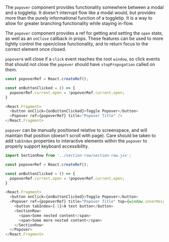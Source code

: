 The `popover` component provides functionality somewhere between a modal and a toggletip. It doesn't interrupt flow like a modal would, but provides more than the purely informational function of a toggletip. It is a way to allow for greater branching functionality while staying in-flow.

The `popover` component provides a ref for getting and setting the `open` state, as well as an `onClose` callback in props. These features can be used to more tightly control the open/close functionality, and to return focus to the correct element once closed.

`popover`s will close if a `click` event reaches the root `window`, so click events that should not close the `popover` should have `stopPropogation` called on them.

```js
const popoverRef = React.createRef();

const onButtonClicked = () => {
  popoverRef.current.open = !popoverRef.current.open;
}

<React.Fragment>
  <button onClick={onButtonClicked}>Toggle Popover</button>
  <Popover ref={popoverRef} title="Popover Title" />
</React.Fragment>
```


`popover` can be manually positioned relative to screenspace, and will maintain that position (doesn't scroll with page). Care should be taken to add `tabIndex` properties to interactive elements within the `popover` to properly support keyboard accessibility.

```js
import SectionRow from '../section-row/section-row.jsx';

const popoverRef = React.createRef();

const onButtonClicked = () => {
  popoverRef.current.open = !popoverRef.current.open;
}

<React.Fragment>
  <button onClick={onButtonClicked}>Toggle Popover</button>
  <Popover ref={popoverRef} title="Popover Title" top={window.innerHeight / 2} left={window.innerWidth / 2}>
    <button tabIndex={-1}>A test button</button>
    <SectionRow>
      <span>Some nested content</span>
      <span>Some more nested content</span>
    </SectionRow>
  </Popover>
</React.Fragment>
```
